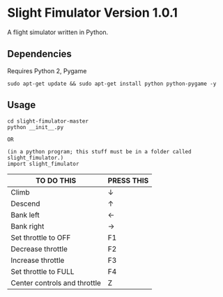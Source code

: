 # Slight Fimulator Version 1.0.1
A flight simulator written in Python.

## Dependencies
Requires Python 2, Pygame
```
sudo apt-get update && sudo apt-get install python python-pygame -y
```

## Usage
```
cd slight-fimulator-master
python __init__.py

OR

(in a python program; this stuff must be in a folder called slight_fimulator.)
import slight_fimulator
```

| TO DO THIS               | PRESS THIS |
|------------------------------|----------------|
| Climb                        | ↓              |
| Descend                      | ↑              |
| Bank left                    | ←              |
| Bank right                   | →              |
| Set throttle to OFF          | F1             |
| Decrease throttle            | F2             |
| Increase throttle            | F3             |
| Set throttle to FULL         | F4             |
| Center controls and throttle | Z              |
